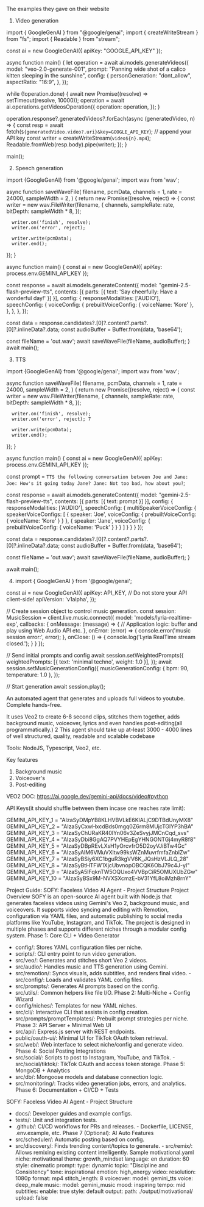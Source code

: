 The examples they gave on their website

1. Video generation

import { GoogleGenAI } from "@google/genai";
import { createWriteStream } from "fs";
import { Readable } from "stream";

const ai = new GoogleGenAI({ apiKey: "GOOGLE_API_KEY" });

async function main() {
  let operation = await ai.models.generateVideos({
    model: "veo-2.0-generate-001",
    prompt: "Panning wide shot of a calico kitten sleeping in the sunshine",
    config: {
      personGeneration: "dont_allow",
      aspectRatio: "16:9",
    },
  });

  while (!operation.done) {
    await new Promise((resolve) => setTimeout(resolve, 10000));
    operation = await ai.operations.getVideosOperation({
      operation: operation,
    });
  }

  operation.response?.generatedVideos?.forEach(async (generatedVideo, n) => {
    const resp = await fetch(`${generatedVideo.video?.uri}&key=GOOGLE_API_KEY`); // append your API key
    const writer = createWriteStream(`video${n}.mp4`);
    Readable.fromWeb(resp.body).pipe(writer);
  });
}

main();

2. Speech generation

import {GoogleGenAI} from '@google/genai';
import wav from 'wav';

async function saveWaveFile(
   filename,
   pcmData,
   channels = 1,
   rate = 24000,
   sampleWidth = 2,
) {
   return new Promise((resolve, reject) => {
      const writer = new wav.FileWriter(filename, {
            channels,
            sampleRate: rate,
            bitDepth: sampleWidth * 8,
      });

      writer.on('finish', resolve);
      writer.on('error', reject);

      writer.write(pcmData);
      writer.end();
   });
}

async function main() {
   const ai = new GoogleGenAI({ apiKey: process.env.GEMINI_API_KEY });

   const response = await ai.models.generateContent({
      model: "gemini-2.5-flash-preview-tts",
      contents: [{ parts: [{ text: 'Say cheerfully: Have a wonderful day!' }] }],
      config: {
            responseModalities: ['AUDIO'],
            speechConfig: {
               voiceConfig: {
                  prebuiltVoiceConfig: { voiceName: 'Kore' },
               },
            },
      },
   });

   const data = response.candidates?.[0]?.content?.parts?.[0]?.inlineData?.data;
   const audioBuffer = Buffer.from(data, 'base64');

   const fileName = 'out.wav';
   await saveWaveFile(fileName, audioBuffer);
}
await main();

3. TTS

import {GoogleGenAI} from '@google/genai';
import wav from 'wav';

async function saveWaveFile(
   filename,
   pcmData,
   channels = 1,
   rate = 24000,
   sampleWidth = 2,
) {
   return new Promise((resolve, reject) => {
      const writer = new wav.FileWriter(filename, {
            channels,
            sampleRate: rate,
            bitDepth: sampleWidth * 8,
      });

      writer.on('finish', resolve);
      writer.on('error', reject); 7

      writer.write(pcmData);
      writer.end();
   });
}

async function main() {
   const ai = new GoogleGenAI({ apiKey: process.env.GEMINI_API_KEY });

   const prompt = `TTS the following conversation between Joe and Jane:
         Joe: How's it going today Jane?
         Jane: Not too bad, how about you?`;

   const response = await ai.models.generateContent({
      model: "gemini-2.5-flash-preview-tts",
      contents: [{ parts: [{ text: prompt }] }],
      config: {
            responseModalities: ['AUDIO'],
            speechConfig: {
               multiSpeakerVoiceConfig: {
                  speakerVoiceConfigs: [
                        {
                           speaker: 'Joe',
                           voiceConfig: {
                              prebuiltVoiceConfig: { voiceName: 'Kore' }
                           }
                        },
                        {
                           speaker: 'Jane',
                           voiceConfig: {
                              prebuiltVoiceConfig: { voiceName: 'Puck' }
                           }
                        }
                  ]
               }
            }
      }
   });

   const data = response.candidates?.[0]?.content?.parts?.[0]?.inlineData?.data;
   const audioBuffer = Buffer.from(data, 'base64');

   const fileName = 'out.wav';
   await saveWaveFile(fileName, audioBuffer);
}

await main();

4. import { GoogleGenAI } from '@google/genai';

const ai = new GoogleGenAI({
  apiKey: API_KEY, // Do not store your API client-side!
  apiVersion: 'v1alpha',
});

// Create session object to control music generation.
const session: MusicSession = client.live.music.connect({
  model: 'models/lyria-realtime-exp',
  callbacks: {
    onMessage: (message) => {
      // Application logic: buffer and play using Web Audio API etc.
    },
    onError: (error) => {
      console.error('music session error:', error);
    },
    onClose: () => {
      console.log('Lyria RealTime stream closed.');
    }
  }
}); 

// Send initial prompts and config
await session.setWeightedPrompts({
  weightedPrompts: [{ text: 'minimal techno', weight: 1.0 }],
});
await session.setMusicGenerationConfig({
  musicGenerationConfig: { bpm: 90, temperature: 1.0 },
});

// Start generation
await session.play();

An automated agent that generates and uploads full videos to youtube. Complete hands-free.

It uses Veo2 to create 6-8 second clips, stitches them together, adds background music, voiceover, lyrics and even handles post-editing(all programmatically.)
2
This agent should take up at-least 3000 - 4000 lines of well structured, quality, readable and scalable codebase

Tools: NodeJS, Typescript, Veo2, etc.

Key features
1. Background music
2. Voiceover's
3. Post-editing

VEO2 DOC: https://ai.google.dev/gemini-api/docs/video#python

API Keys(it should shuffle between them incase one reaches rate limit):

GEMINI_API_KEY_1 = "AIzaSyDMpYB8KLHVBVLkE6KlALjC9DTBdUnyMX8"
GEMINI_API_KEY_2 = "AIzaSyCxwHxcdBds0mgq0Z6rm8MUjcTGlYP3hBA"
GEMINI_API_KEY_3 = "AIzaSyChURaKR40IYn06v3ZeSvyjJMCnCqd_svs"
GEMINI_API_KEY_4 = "AIzaSyDbi8GgAQ7PVYHEpEgYHNGONTGj4myR8f8"
GEMINI_API_KEY_5 = "AIzaSyDBpREvLXsH1yOrcvfrO5D2oyVJiBTw4Gc"
GEMINI_API_KEY_6 = "AIzaSyAlM6VMuVXltw99ksWZnMuvrfmfaZnbIZw"
GEMINI_API_KEY_7 = "AIzaSyBSiy6XC1bguR3kgVV6K_JQsHzVLJLQ_28"
GEMINI_API_KEY_8 = "AIzaSyBtHTFW1XjcUbvnopOBCQK6ObJ79c4J-yI"
GEMINI_API_KEY_9 = "AIzaSyA5IFqknTW5OQUxo4VVBpCiR5OMUXUbZGw"
GEMINI_API_KEY_10 = "AIzaSyBSx9M-NVXSXcmzE-bV31YfL8oiMzh8rnY"

Project Guide:
SOFY: Faceless Video AI Agent - Project Structure
Project Overview
SOFY is an open-source AI agent built with Node.js that generates faceless videos using Gemini's Veo 2, background music, and voiceovers.
It supports video syncing and editing with Remotion, configuration via YAML files, and automatic publishing to social media platforms like YouTube, Instagram, and TikTok.
The project is designed in multiple phases and supports different niches through a modular config system.
Phase 1: Core CLI + Video Generator
- config/: Stores YAML configuration files per niche.
- scripts/: CLI entry point to run video generation.
- src/veo/: Generates and stitches short Veo 2 videos.
- src/audio/: Handles music and TTS generation using Gemini.
- src/remotion/: Syncs visuals, adds subtitles, and renders final video. - src/config/: Loads and validates YAML config files.
- src/prompts/: Generates AI prompts based on the config.
- src/utils/: Common helpers like file I/O.
Phase 2: Multi-Niche + Config Wizard
- config/niches/: Templates for new YAML niches.
- src/cli/: Interactive CLI that assists in config creation.
- src/prompts/promptTemplates/: Prebuilt prompt strategies per niche.
Phase 3: API Server + Minimal Web UI
- src/api/: Express.js server with REST endpoints.
- public/oauth-ui/: Minimal UI for TikTok OAuth token retrieval.
- src/web/: Web interface to select niche/config and generate video.
Phase 4: Social Posting Integrations
- src/social/: Scripts to post to Instagram, YouTube, and TikTok. - src/social/tiktok/: TikTok OAuth and access token storage.
Phase 5: MongoDB + Analytics
- src/db/: Mongoose models and database connection logic.
- src/monitoring/: Tracks video generation jobs, errors, and analytics.
Phase 6: Documentation + CI/CD + Tests

SOFY: Faceless Video AI Agent - Project Structure
- docs/: Developer guides and example configs.
- tests/: Unit and integration tests.
- .github/: CI/CD workflows for PRs and releases. - Dockerfile, LICENSE, .env.example, etc.
Phase 7 (Optional): AI Auto Features
- src/scheduler/: Automatic posting based on config.
- src/discovery/: Finds trending content/topics to generate. - src/remix/: Allows remixing existing content intelligently.
Sample motivational.yaml
niche: motivational theme: growth_mindset language: en
duration: 60
style: cinematic
prompt:
type: dynamic
topic: "Discipline and Consistency" tone: inspirational
emotion: high_energy
video:
resolution: 1080p format: mp4 stitch_length: 8
voiceover:
model: gemini_tts voice: deep_male
music:
model: gemini_music mood: inspiring tempo: mid
subtitles: enable: true style: default
output:
path: ./output/motivational/ upload: false
